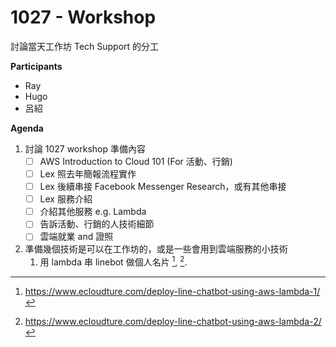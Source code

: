 # 1027 - Workshop 

討論當天工作坊 Tech Support 的分工

**Participants**
- Ray
- Hugo
- 呂紹

**Agenda**
1. 討論 1027 workshop 準備內容
   - [ ]  AWS Introduction to Cloud 101 (For 活動、行銷)
   - [ ] Lex 照去年簡報流程實作
   - [ ] Lex 後續串接 Facebook Messenger Research，或有其他串接
   - [ ] Lex 服務介紹
   - [ ] 介紹其他服務 e.g. Lambda
   - [ ] 告訴活動、行銷的人技術細節
   - [ ] 雲端就業 and 證照
2. 準備幾個技術是可以在工作坊的，或是一些會用到雲端服務的小技術
   1. 用 lambda 串 linebot 做個人名片 [^1], [^2].

[^1]: https://www.ecloudture.com/deploy-line-chatbot-using-aws-lambda-1/
[^2]: https://www.ecloudture.com/deploy-line-chatbot-using-aws-lambda-2/
